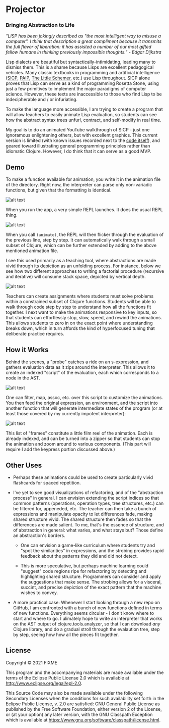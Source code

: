 # Projector
### Bringing Abstraction to Life

*"LISP has been jokingly described as "the most intelligent way to misuse a computer". I think that description a great compliment because it transmits the full flavor of liberation: it has assisted a number of our most gifted fellow humans in thinking previously impossible thoughts." - Edgar Dijkstra*

Lisp dialects are beautiful but syntactically-intimidating, leading many to dismiss them. This is a shame because Lisps are excellent pedagogical vehicles. Many classic textbooks in programming and artificial intelligence ([SICP](https://www.amazon.com/Structure-Interpretation-Computer-Programs-Engineering/dp/0262510871/ref=pd_lpo_14_t_2/139-8855044-5241522?_encoding=UTF8&pd_rd_i=0262510871&pd_rd_r=6b59d653-6698-4867-b82f-9c081a881132&pd_rd_w=yjFXI&pd_rd_wg=YULvH&pf_rd_p=16b28406-aa34-451d-8a2e-b3930ada000c&pf_rd_r=XE210ZNMV225Y09XRQ3X&psc=1&refRID=XE210ZNMV225Y09XRQ3X), [PAIP](https://github.com/norvig/paip-lisp), [The Little Schemer](https://www.amazon.com/Little-Schemer-Daniel-P-Friedman/dp/0262560992), etc.) use Lisp throughout. SICP alone proves that Lisp can serve as a kind of programming Rosetta Stone, using just a few primitives to implement the major paradigms of computer science. However, these texts are inaccessible to those who find Lisp to be indecipherable and / or infuriating.

To make the language more accessible, I am trying to create a program that will allow teachers to easily animate Lisp evaluation, so students can see how the abstract syntax trees unfurl, contract, and self-modify in real time. 

My goal is to do an animated YouTube walkthrough of SICP - just one ignoramous enlightening others, but with excellent graphics. This current version is limited (with known issues recorded next to the [code itself](https://github.com/kyleeschen1/projector/blob/main/src/projector/ast.clj)), and geared toward illustrating general programming principles rather than idiomatic Clojure. However, I do think that it can serve as a good MVP.

## Demo

To make a function available for animation, you write it in the animation file of the directory. Right now, the interpreter can parse only non-variadic functions, but given that the formatting is identical.

![alt text](https://github.com/kyleeschen1/projector/blob/main/images/Functions.png)

When you run the app, a very simple REPL launches. It does the usual REPL thing. 

![alt text](https://github.com/kyleeschen1/projector/blob/main/images/map.gif)

When you call ```(animate)```, the REPL will then flicker through the evaluation of the previous line, step by step. It can automatically walk through a small subset of Clojure, which can be further extended by adding to the above mentioned animation file.

I see this used primarily as a teaching tool, where abstractions are made vivid through its depiction as an unfolding process. For instance, below we see how two different approaches to writing a factorial procedure (recursive and iterative) will consume stack space, depicted by vertical depth.

![alt text](https://github.com/kyleeschen1/projector/blob/main/images/factorials.gif)

Teachers can create assignments where students must solve problems within a constrained subset of Clojure functions. Students will be able to walk through code step by step to understand how all the functions fit together. I next want to make the animations responsive to key inputs, so that students can effortlessly stop, slow, speed, and rewind the animations. This allows students to zero in on the exact point where understanding breaks down, which in turn affords the kind of hyperfocused tuning that deliberate practice requires.


## How it Works

Behind the scenes, a "probe" catches a ride on an s-expression, and gathers evaluation data as it zips around the interpreter. This allows it to create an indexed "script" of the evaluation, each which corresponds to a node in the AST.

![alt text](https://github.com/kyleeschen1/projector/blob/main/images/script.gif)

One can filter, map, assoc, etc. over this script to customize the animations. You then feed the original expression, an environment, and the script into another function that will generate intermediate states of the program (or at least those covered by my currently impotent interpreter):

![alt text](https://github.com/kyleeschen1/projector/blob/main/images/frames.gif)

This list of "frames" constitute a little film reel of the animation. Each is already indexed, and can be turned into a zipper so that students can stop the animation and zoom around to various components. (This part will require I add the keypress portion discussed above.)


## Other Uses

* Perhaps these animations could be used to create particularly vivid flashcards for spaced repetition.

* I've yet to see good visualizations of refactoring, and of the "abstraction process" in general. I can envision extending the script indices so that common patterns (operations, operation types, tree structures, etc.) can be filtered for, appeneded, etc. The teacher can then take a bunch of expressions and manipulate opacity to let differences fade, making shared structure vivid. The shared structure then fades so that the differences are made salient. To me, that's the essence of structure, and of abstraction in general: what varies, and what stays but? Those define an abstraction's borders. 

  * One can envision a game-like curriculum where students try and "spot the similarities" in expressions, and the strobing provides rapid feedback about the patterns they did and did not detect.

  * This is more speculative, but perhaps machine learning could "suggest" code regions ripe for refactoring by detecting and highlighting shared structure. Programmers can consider and apply the suggestions that make sense. The strobing allows for a visceral, succint, and precise depiction of the exact pattern that the machine wishes to convey.

* A more practical case: Whenever I start looking through a new repo on GitHub, I am confronted with a bunch of new functions defined in terms of new functions. Everything seems circular - I don't know where to start and where to go. I ulimately hope to write an interpreter that works on the AST output of clojure.tools.analyzer, so that I can download *any* Clojure library, and do a gradual stroll through the evalaution tree, step by step, seeing how how all the pieces fit together.


## License

Copyright © 2021 FIXME

This program and the accompanying materials are made available under the
terms of the Eclipse Public License 2.0 which is available at
http://www.eclipse.org/legal/epl-2.0.

This Source Code may also be made available under the following Secondary
Licenses when the conditions for such availability set forth in the Eclipse
Public License, v. 2.0 are satisfied: GNU General Public License as published by
the Free Software Foundation, either version 2 of the License, or (at your
option) any later version, with the GNU Classpath Exception which is available
at https://www.gnu.org/software/classpath/license.html.
